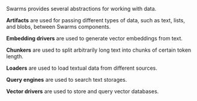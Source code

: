 Swarms provides several abstractions for working with data.

**Artifacts** are used for passing different types of data, such as text, lists, and blobs, between Swarms components.

**Embedding drivers** are used to generate vector embeddings from text.

**Chunkers** are used to split arbitrarily long text into chunks of certain token length.

**Loaders** are used to load textual data from different sources.

**Query engines** are used to search text storages.

**Vector drivers** are used to store and query vector databases.